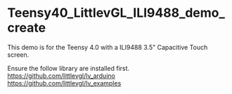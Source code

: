 # Teensy40_LittlevGL_ILI9488_demo_create
 
This demo is for the Teensy 4.0 with a ILI9488 3.5" Capacitive Touch screen.

Ensure the follow library are installed first.
https://github.com/littlevgl/lv_arduino
https://github.com/littlevgl/lv_examples

